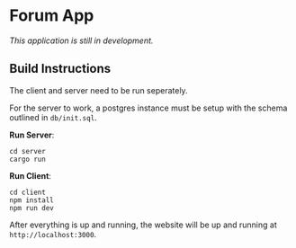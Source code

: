 # Forum App

*This application is still in development.*

## Build Instructions
The client and server need to be run seperately.

For the server to work, a postgres instance must be setup with the schema outlined in `db/init.sql`.

**Run Server**:
```
cd server
cargo run
```

**Run Client**:
```
cd client
npm install
npm run dev
```

After everything is up and running, the website will be up and running at `http://localhost:3000`.